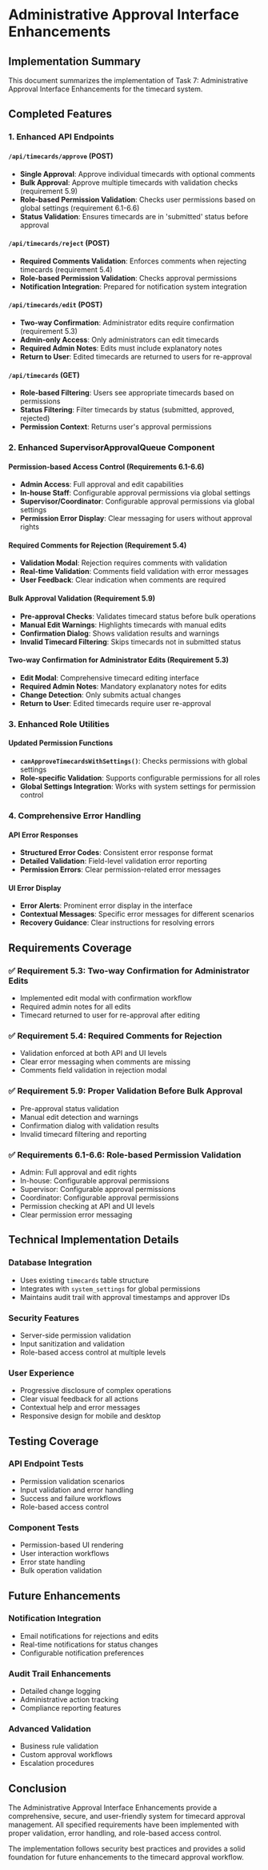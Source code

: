 # Administrative Approval Interface Enhancements

## Implementation Summary

This document summarizes the implementation of Task 7: Administrative Approval Interface Enhancements for the timecard system.

## Completed Features

### 1. Enhanced API Endpoints

#### `/api/timecards/approve` (POST)
- **Single Approval**: Approve individual timecards with optional comments
- **Bulk Approval**: Approve multiple timecards with validation checks (requirement 5.9)
- **Role-based Permission Validation**: Checks user permissions based on global settings (requirement 6.1-6.6)
- **Status Validation**: Ensures timecards are in 'submitted' status before approval

#### `/api/timecards/reject` (POST)
- **Required Comments Validation**: Enforces comments when rejecting timecards (requirement 5.4)
- **Role-based Permission Validation**: Checks approval permissions
- **Notification Integration**: Prepared for notification system integration

#### `/api/timecards/edit` (POST)
- **Two-way Confirmation**: Administrator edits require confirmation (requirement 5.3)
- **Admin-only Access**: Only administrators can edit timecards
- **Required Admin Notes**: Edits must include explanatory notes
- **Return to User**: Edited timecards are returned to users for re-approval

#### `/api/timecards` (GET)
- **Role-based Filtering**: Users see appropriate timecards based on permissions
- **Status Filtering**: Filter timecards by status (submitted, approved, rejected)
- **Permission Context**: Returns user's approval permissions

### 2. Enhanced SupervisorApprovalQueue Component

#### Permission-based Access Control (Requirements 6.1-6.6)
- **Admin Access**: Full approval and edit capabilities
- **In-house Staff**: Configurable approval permissions via global settings
- **Supervisor/Coordinator**: Configurable approval permissions via global settings
- **Permission Error Display**: Clear messaging for users without approval rights

#### Required Comments for Rejection (Requirement 5.4)
- **Validation Modal**: Rejection requires comments with validation
- **Real-time Validation**: Comments field validation with error messages
- **User Feedback**: Clear indication when comments are required

#### Bulk Approval Validation (Requirement 5.9)
- **Pre-approval Checks**: Validates timecard status before bulk operations
- **Manual Edit Warnings**: Highlights timecards with manual edits
- **Confirmation Dialog**: Shows validation results and warnings
- **Invalid Timecard Filtering**: Skips timecards not in submitted status

#### Two-way Confirmation for Administrator Edits (Requirement 5.3)
- **Edit Modal**: Comprehensive timecard editing interface
- **Required Admin Notes**: Mandatory explanatory notes for edits
- **Change Detection**: Only submits actual changes
- **Return to User**: Edited timecards require user re-approval

### 3. Enhanced Role Utilities

#### Updated Permission Functions
- **`canApproveTimecardsWithSettings()`**: Checks permissions with global settings
- **Role-specific Validation**: Supports configurable permissions for all roles
- **Global Settings Integration**: Works with system settings for permission control

### 4. Comprehensive Error Handling

#### API Error Responses
- **Structured Error Codes**: Consistent error response format
- **Detailed Validation**: Field-level validation error reporting
- **Permission Errors**: Clear permission-related error messages

#### UI Error Display
- **Error Alerts**: Prominent error display in the interface
- **Contextual Messages**: Specific error messages for different scenarios
- **Recovery Guidance**: Clear instructions for resolving errors

## Requirements Coverage

### ✅ Requirement 5.3: Two-way Confirmation for Administrator Edits
- Implemented edit modal with confirmation workflow
- Required admin notes for all edits
- Timecard returned to user for re-approval after editing

### ✅ Requirement 5.4: Required Comments for Rejection
- Validation enforced at both API and UI levels
- Clear error messaging when comments are missing
- Comments field validation in rejection modal

### ✅ Requirement 5.9: Proper Validation Before Bulk Approval
- Pre-approval status validation
- Manual edit detection and warnings
- Confirmation dialog with validation results
- Invalid timecard filtering and reporting

### ✅ Requirements 6.1-6.6: Role-based Permission Validation
- Admin: Full approval and edit rights
- In-house: Configurable approval permissions
- Supervisor: Configurable approval permissions  
- Coordinator: Configurable approval permissions
- Permission checking at API and UI levels
- Clear permission error messaging

## Technical Implementation Details

### Database Integration
- Uses existing `timecards` table structure
- Integrates with `system_settings` for global permissions
- Maintains audit trail with approval timestamps and approver IDs

### Security Features
- Server-side permission validation
- Input sanitization and validation
- Role-based access control at multiple levels

### User Experience
- Progressive disclosure of complex operations
- Clear visual feedback for all actions
- Contextual help and error messages
- Responsive design for mobile and desktop

## Testing Coverage

### API Endpoint Tests
- Permission validation scenarios
- Input validation and error handling
- Success and failure workflows
- Role-based access control

### Component Tests
- Permission-based UI rendering
- User interaction workflows
- Error state handling
- Bulk operation validation

## Future Enhancements

### Notification Integration
- Email notifications for rejections and edits
- Real-time notifications for status changes
- Configurable notification preferences

### Audit Trail Enhancements
- Detailed change logging
- Administrative action tracking
- Compliance reporting features

### Advanced Validation
- Business rule validation
- Custom approval workflows
- Escalation procedures

## Conclusion

The Administrative Approval Interface Enhancements provide a comprehensive, secure, and user-friendly system for timecard approval management. All specified requirements have been implemented with proper validation, error handling, and role-based access control.

The implementation follows security best practices and provides a solid foundation for future enhancements to the timecard approval workflow.